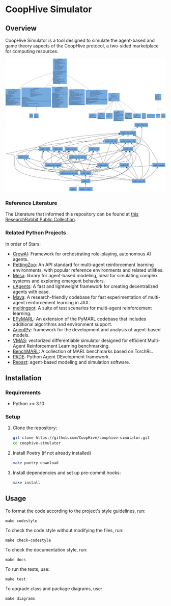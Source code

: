 # CoopHive Simulator

## Overview

CoopHive Simulator is a tool designed to simulate the agent-based and game theory aspects of the CoopHive protocol, a two-sided marketplace for computing resources.

![Class Diagram](./img/classes_coophive.png)
![Package Diagram](./img/packages_coophive.png)

### Reference Literature

The Literature that informed this repository can be found at [this ResearchRabbit Public Collection](https://www.researchrabbitapp.com/collection/public/JLNPJ13R6N).

### Related Python Projects

In order of Stars:

- [CrewAI](https://github.com/crewAIInc/crewAI): Framework for orchestrating role-playing, autonomous AI agents.
- [PettingZoo](https://github.com/Farama-Foundation/PettingZoo): An API standard for multi-agent reinforcement learning environments, with popular reference environments and related utilities.
- [Mesa](https://github.com/projectmesa/mesa/): library for agent-based modeling, ideal for simulating complex systems and exploring emergent behaviors.
- [uAgents](https://github.com/fetchai/uAgents): A fast and lightweight framework for creating decentralized agents with ease.
- [Mava](https://github.com/instadeepai/Mava): A research-friendly codebase for fast experimentation of multi-agent reinforcement learning in JAX.
- [meltingpot](https://github.com/google-deepmind/meltingpot): A suite of test scenarios for multi-agent reinforcement learning.
- [EPyMARL](https://github.com/uoe-agents/epymarl): An extension of the PyMARL codebase that includes additional algorithms and environment support.
- [AgentPy](https://github.com/jofmi/agentpy): framework for the development and analysis of agent-based models.
- [VMAS](https://github.com/proroklab/VectorizedMultiAgentSimulator): vectorized differentiable simulator designed for efficient Multi-Agent Reinforcement Learning benchmarking.
- [BenchMARL](https://github.com/facebookresearch/BenchMARL): A collection of MARL benchmarks based on TorchRL.
- [PADE](https://github.com/grei-ufc/pade): Python Agent DEvelopment framework.
- [Repast](https://github.com/Repast/repast4py): agent-based modeling and simulation software.

## Installation

### Requirements

- Python >= 3.10

### Setup

1. Clone the repository:

   ```bash
   git clone https://github.com/CoopHive/coophive-simulator.git
   cd coophive-simulator
2. Install Poetry (if not already installed)

    ```bash
    make poetry-download
3. Install dependencies and set up pre-commit hooks:

    ```bash
    make install
## Usage

To format the code according to the project's style guidelines, run:

    make codestyle
To check the code style without modifying the files, run:

    make check-codestyle
To check the documentation style, run:

    make docs

To run the tests, use:

    make test

To upgrade class and package diagrams, use:

    make diagrams
